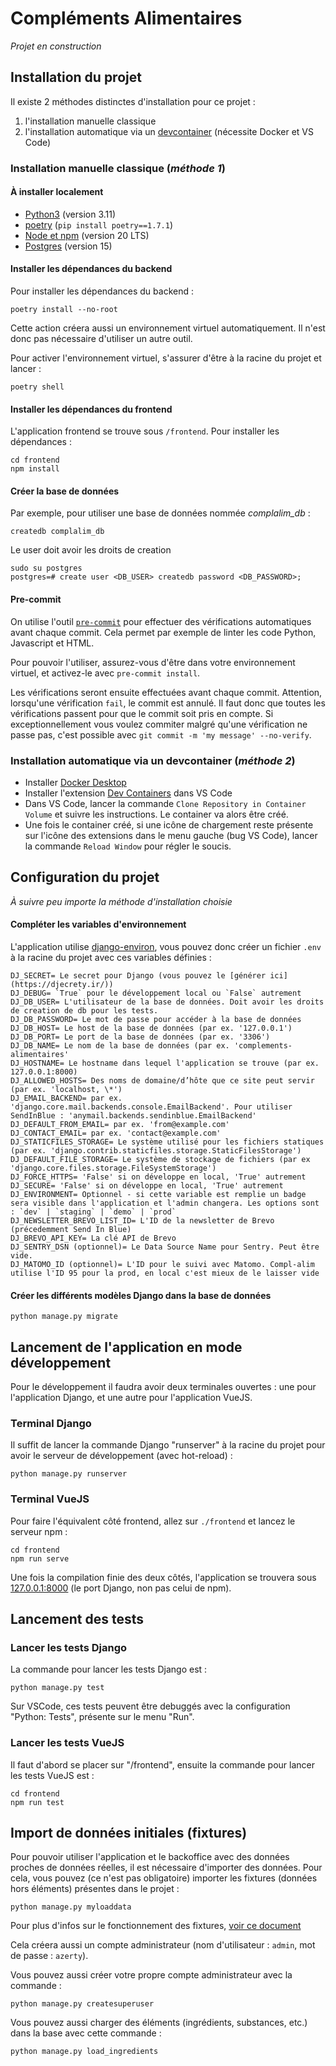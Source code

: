 # Compléments Alimentaires

_Projet en construction_

## Installation du projet

Il existe 2 méthodes distinctes d'installation pour ce projet :
1) l'installation manuelle classique
2) l'installation automatique via un [devcontainer](https://code.visualstudio.com/docs/devcontainers/containers) (nécessite Docker et VS Code)


### Installation manuelle classique (_méthode 1_)


#### À installer localement

- [Python3](https://www.python.org/downloads/) (version 3.11)
- [poetry](https://pip.pypa.io/en/stable/installing/) (`pip install poetry==1.7.1`)
- [Node et npm](https://nodejs.org/en/download/) (version 20 LTS)
- [Postgres](https://www.postgresql.org/download/) (version 15)

#### Installer les dépendances du backend

Pour installer les dépendances du backend :

```
poetry install --no-root
```

Cette action créera aussi un environnement virtuel automatiquement. Il n'est donc pas nécessaire d'utiliser un autre outil.

Pour activer l'environnement virtuel, s'assurer d'être à la racine du projet et lancer :

```
poetry shell
```

#### Installer les dépendances du frontend

L'application frontend se trouve sous `/frontend`. Pour installer les dépendances :

```
cd frontend
npm install
```

#### Créer la base de données

Par exemple, pour utiliser une base de données nommée _complalim_db_ :

```
createdb complalim_db
```
Le user doit avoir les droits de creation

```
sudo su postgres
postgres=# create user <DB_USER> createdb password <DB_PASSWORD>;
```

#### Pre-commit

On utilise l'outil [`pre-commit`](https://pre-commit.com/) pour effectuer des vérifications automatiques
avant chaque commit. Cela permet par exemple de linter les code Python, Javascript et HTML.

Pour pouvoir l'utiliser, assurez-vous d'être dans votre environnement virtuel, et activez-le avec `pre-commit install`.

Les vérifications seront ensuite effectuées avant chaque commit. Attention, lorsqu'une vérification `fail`,
le commit est annulé. Il faut donc que toutes les vérifications passent pour que le commit soit pris en
compte. Si exceptionnellement vous voulez commiter malgré qu'une vérification ne passe pas, c'est possible
avec `git commit -m 'my message' --no-verify`.


### Installation automatique via un devcontainer (_méthode 2_)

- Installer [Docker Desktop](https://www.docker.com/products/docker-desktop/)
- Installer l'extension [Dev Containers](https://marketplace.visualstudio.com/items?itemName=ms-vscode-remote.remote-containers) dans VS Code
- Dans VS Code, lancer la commande `Clone Repository in Container Volume` et suivre les instructions. Le container va alors être créé.
- Une fois le container créé, si une icône de chargement reste présente sur l'icône des extensions dans le menu gauche (bug VS Code), lancer la commande `Reload Window` pour régler le soucis.

## Configuration du projet

_À suivre peu importe la méthode d'installation choisie_

#### Compléter les variables d'environnement

L'application utilise [django-environ](https://django-environ.readthedocs.io/en/latest/), vous pouvez donc créer un fichier `.env` à la racine du projet avec ces variables définies :

```
DJ_SECRET= Le secret pour Django (vous pouvez le [générer ici](https://djecrety.ir/))
DJ_DEBUG= `True` pour le développement local ou `False` autrement
DJ_DB_USER= L'utilisateur de la base de données. Doit avoir les droits de creation de db pour les tests.
DJ_DB_PASSWORD= Le mot de passe pour accéder à la base de données
DJ_DB_HOST= Le host de la base de données (par ex. '127.0.0.1')
DJ_DB_PORT= Le port de la base de données (par ex. '3306')
DJ_DB_NAME= Le nom de la base de données (par ex. 'complements-alimentaires'
DJ_HOSTNAME= Le hostname dans lequel l'application se trouve (par ex. 127.0.0.1:8000)
DJ_ALLOWED_HOSTS= Des noms de domaine/d’hôte que ce site peut servir (par ex. 'localhost, \*')
DJ_EMAIL_BACKEND= par ex. 'django.core.mail.backends.console.EmailBackend'. Pour utiliser SendInBlue : 'anymail.backends.sendinblue.EmailBackend'
DJ_DEFAULT_FROM_EMAIL= par ex. 'from@example.com'
DJ_CONTACT_EMAIL= par ex. 'contact@example.com'
DJ_STATICFILES_STORAGE= Le système utilisé pour les fichiers statiques (par ex. 'django.contrib.staticfiles.storage.StaticFilesStorage')
DJ_DEFAULT_FILE_STORAGE= Le système de stockage de fichiers (par ex 'django.core.files.storage.FileSystemStorage')
DJ_FORCE_HTTPS= 'False' si on développe en local, 'True' autrement
DJ_SECURE= 'False' si on développe en local, 'True' autrement
DJ_ENVIRONMENT= Optionnel - si cette variable est remplie un badge sera visible dans l'application et l'admin changera. Les options sont : `dev` | `staging` | `demo` | `prod`
DJ_NEWSLETTER_BREVO_LIST_ID= L'ID de la newsletter de Brevo (précedemment Send In Blue)
DJ_BREVO_API_KEY= La clé API de Brevo
DJ_SENTRY_DSN (optionnel)= Le Data Source Name pour Sentry. Peut être vide.
DJ_MATOMO_ID (optionnel)= L'ID pour le suivi avec Matomo. Compl-alim utilise l'ID 95 pour la prod, en local c'est mieux de le laisser vide
```

#### Créer les différents modèles Django dans la base de données

```
python manage.py migrate
```

## Lancement de l'application en mode développement

Pour le développement il faudra avoir deux terminales ouvertes : une pour l'application Django, et une autre pour l'application VueJS.

### Terminal Django

Il suffit de lancer la commande Django "runserver" à la racine du projet pour avoir le serveur de développement (avec hot-reload) :

```
python manage.py runserver
```

### Terminal VueJS

Pour faire l'équivalent côté frontend, allez sur `./frontend` et lancez le serveur npm :

```
cd frontend
npm run serve
```

Une fois la compilation finie des deux côtés, l'application se trouvera sous [127.0.0.1:8000](127.0.0.1:8000) (le port Django, non pas celui de npm).

## Lancement des tests

### Lancer les tests Django

La commande pour lancer les tests Django est :

```
python manage.py test
```

Sur VSCode, ces tests peuvent être debuggés avec la configuration "Python: Tests", présente sur le menu "Run".

### Lancer les tests VueJS

Il faut d'abord se placer sur "/frontend", ensuite la commande pour lancer les tests VueJS est :

```
cd frontend
npm run test
```

## Import de données initiales (fixtures)

Pour pouvoir utiliser l'application et le backoffice avec des données proches de données réelles, il est nécessaire d'importer des données. Pour cela, vous pouvez (ce n'est pas obligatoire) importer les fixtures (données hors éléments) présentes dans le projet :

```
python manage.py myloaddata
```

Pour plus d'infos sur le fonctionnement des fixtures, [voir ce document](docs/fixtures.md)

Cela créera aussi un compte administrateur (nom d'utilisateur : `admin`, mot de passe : `azerty`).

Vous pouvez aussi créer votre propre compte administrateur avec la commande :

```
python manage.py createsuperuser
```

Vous pouvez aussi charger des éléments (ingrédients, substances, etc.) dans la base avec cette commande :

```
python manage.py load_ingredients
```
